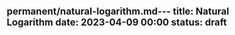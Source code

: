 permanent/natural-logarithm.md---
title: Natural Logarithm
date: 2023-04-09 00:00
status: draft
---
